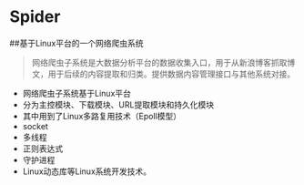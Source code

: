 # Spider
##基于Linux平台的一个网络爬虫系统

> 网络爬虫子系统是大数据分析平台的数据收集入口，用于从新浪博客抓取博文，用于后续的内容提取和归类。提供数据内容管理接口与其他系统对接。

* 网络爬虫子系统基于Linux平台
* 分为主控模块、下载模块、URL提取模块和持久化模块
* 其中用到了Linux多路复用技术（Epoll模型）
* socket
* 多线程
* 正则表达式
* 守护进程
* Linux动态库等Linux系统开发技术。
